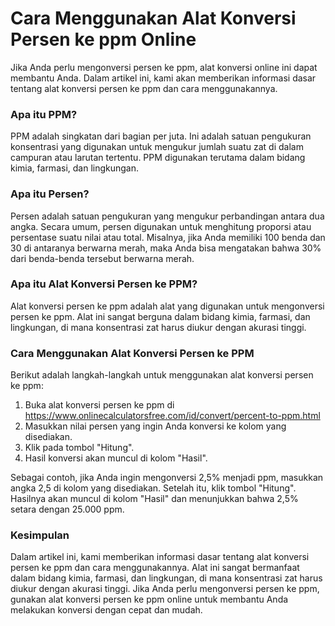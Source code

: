 Cara Menggunakan Alat Konversi Persen ke ppm Online
===================================================

Jika Anda perlu mengonversi persen ke ppm, alat konversi online ini dapat membantu Anda. Dalam artikel ini, kami akan memberikan informasi dasar tentang alat konversi persen ke ppm dan cara menggunakannya.

### Apa itu PPM?

PPM adalah singkatan dari bagian per juta. Ini adalah satuan pengukuran konsentrasi yang digunakan untuk mengukur jumlah suatu zat di dalam campuran atau larutan tertentu. PPM digunakan terutama dalam bidang kimia, farmasi, dan lingkungan.

### Apa itu Persen?

Persen adalah satuan pengukuran yang mengukur perbandingan antara dua angka. Secara umum, persen digunakan untuk menghitung proporsi atau persentase suatu nilai atau total. Misalnya, jika Anda memiliki 100 benda dan 30 di antaranya berwarna merah, maka Anda bisa mengatakan bahwa 30% dari benda-benda tersebut berwarna merah.

### Apa itu Alat Konversi Persen ke PPM?

Alat konversi persen ke ppm adalah alat yang digunakan untuk mengonversi persen ke ppm. Alat ini sangat berguna dalam bidang kimia, farmasi, dan lingkungan, di mana konsentrasi zat harus diukur dengan akurasi tinggi.

### Cara Menggunakan Alat Konversi Persen ke PPM

Berikut adalah langkah-langkah untuk menggunakan alat konversi persen ke ppm:

1. Buka alat konversi persen ke ppm di <https://www.onlinecalculatorsfree.com/id/convert/percent-to-ppm.html>
2. Masukkan nilai persen yang ingin Anda konversi ke kolom yang disediakan.
3. Klik pada tombol "Hitung".
4. Hasil konversi akan muncul di kolom "Hasil".

Sebagai contoh, jika Anda ingin mengonversi 2,5% menjadi ppm, masukkan angka 2,5 di kolom yang disediakan. Setelah itu, klik tombol "Hitung". Hasilnya akan muncul di kolom "Hasil" dan menunjukkan bahwa 2,5% setara dengan 25.000 ppm.

### Kesimpulan

Dalam artikel ini, kami memberikan informasi dasar tentang alat konversi persen ke ppm dan cara menggunakannya. Alat ini sangat bermanfaat dalam bidang kimia, farmasi, dan lingkungan, di mana konsentrasi zat harus diukur dengan akurasi tinggi. Jika Anda perlu mengonversi persen ke ppm, gunakan alat konversi persen ke ppm online untuk membantu Anda melakukan konversi dengan cepat dan mudah.